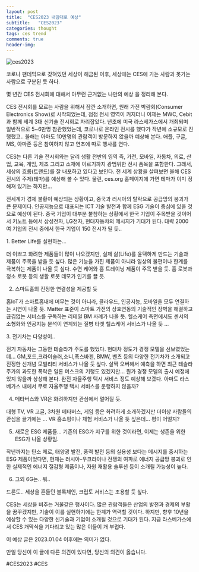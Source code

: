 ```yaml
---
layout: post
title:  "CES2023 내맘대로 예상"
subtitle:   "CES2023"
categories: thought
tags: ces trend
comments: true
header-img: 
---
```


![ces2023](https://youngsungson.github.io/assets/img/thought/20230103-thought-CES2023.jpg)
 
코로나 팬데믹으로 갖혀있던 세상이 해금된 이후, 
세상에는 CES에 가는 사람과 못가는 사람으로 구분된 듯 하다. 

몇 년간 CES 전시회에 대해서 아무런 근거없는 나만의 예상 을 정리해 본다.

CES 전시회를 모르는 사람을 위해서 잠깐 소개하면,
원래 가전 박람회(Consumer Electronics Show)로 시작되었는데, 점점 전시 영역이 커지더니 이제는 MWC, Cebit 과 함께 세계 3대 신기술 전시회로 자리잡았다. 년초에 미국 라스베가스에서 개최되며 일반적으로 5~6만명 참관했었는데, 코로나로 온라인 전시를 했다가 작년에 소규모로 진행했고.. 올해는 아마도 10만명의 관람객이 방문하지 않을까 예상해 본다. 애플, 구글, MS, 아마존 등은 참여하지 않고 연초에 따로 행사를 연다.  

CES는 다른 기술 전시회와는 달리 생활 전반의 영역 즉, 가전, 모바일, 자동차, 의료, 산업, 교육, 게임, 제조 그리고 소재에 이르기까지 광범위한 전시 품목을 포함한다. 그래서, 세상의 흐름(트랜드)를 잘 내포하고 있다고 보인다. 전 세계 상황을 살펴보면 올해 CES 전시의 주제(테마)를 예상해 볼 수 있다. 물런, ces.org 홈페이지에 가면 테마가 이미 정해져 있기는 하지만… 

전세계가 경제 불황이 예상되는 상황이고, 중국과 러시아의 탈락으로 공급망의 붕괴가 큰 문제이다. 인공지능으로 대표되는 ICT 기술 발전과 함께 ESG 기술이 중심에 있을 것으로 예상이 된다. 중국 기업이 대부분 불참하는 상황에서 한국 기업이 주목받을 것이어서 키노트 등에서 삼성전자, LG전자, 현대자동차의 메시지가 기대가 된다. 대략 2000 여 기업의 전시 중에서 한국 기업이 150 전시가 될 듯.. 

1. Better Life를 실현하는…  

더 이쁘고 화려한 제품들이 많이 나오겠지만, 실제 삶(Life)를 윤택하게 만드는 기술과 제품이 주목을 받을 듯 싶다. 
많은 기능을 가진 제품이 아니라 일상의 불편이나 한계를 극복하는 제품이 나올 듯 싶다. 수면 케어와 홈 트레이닝 제품이 주목 받을 듯. 홈 로봇과 청소 로봇 등의 생활 로봇 데모가 인기를 끌 듯. 

2. 스마트홈의 진정한 연결성을 제공할 듯 

홈IoT가 스마트홈내에 머무는 것이 아니라, 클라우드, 인공지능, 모바일을 모두 연결하는 시연이 나올 듯. Matter 표준이 스마트 가전의 상호연동의 기술적인 장벽을 해결하고 끊김없는 서비스를 구독하는 리테일 BM 사례가 나올 듯. 헬스케어 측면에서도 센서의 소형화와 인공지능 분석이 연계되는 질병 타겟 헬스케어 서비스가 나올 듯 … 

3. 전기차는 다양성이.. 

전기 자동차는 그동안 테슬라가 주도를 했었다. 현대차 정도가 경쟁 모델을 선보였었는데… GM,포드,크라이슬러,소니,폭스바겐, BMW, 벤츠 등의 다양한 전기차가 소개되고 진정한 신개념 모빌리티 서비스가 나올 듯 싶다. 살짝 오버해서 예측을 하면 최근 테슬라 주가의 과도한 폭락은 일론 머스크의 기행도 있겠지만… 뭔가 경쟁 모델의 출시 예정에 있지 않을까 상상해 본다. 완전 자율주행 택시 서비스 정도 예상해 보겠다. 아마도 라스베가스 내에서 무료 자율주행 택시 서비스를 운행하지 않을까?  


4. 메타버스와 VR은 화려하지만 관심에서 멀어질 듯. 

대형 TV, VR 고글, 3차원 메타버스, 게임 등은 화려하게 소개하겠지만 더이상 사람들의 관심을 끌기에는 … 
VR 홈쇼핑이나 체험 서비스가 나올 듯 싶은데… 평이 어떨지? 

5. 새로운 ESG 제품들… 기존의 ESG가 지구를 위한 것이라면, 이제는 생존을 위한 ESG가 나올 상황임. 

작년까지는 탄소 제로, 태양광 발전, 풍력 발전 등의 실용성 보다는 메시지를 중시하는 ESG 제품이었다면, 현재는 러시아-우크라이나 전쟁의 여파로 에너지 공급망 붕괴로 인한 실제적인 에너지 절감형 제품이나, 자원 재활용 솔루션 등이 소개될 가능성이 높다. 

6. 그외 6G는.. 뭐.. 

드론도.. 
세상을 흔들던 블록체인, 크립토 서비스는 조용할 듯 싶다. 

CES는 세상을 비추는 거울같은 행사이다. 많은 관람객들은 산업의 발전과 경제의 부활을 꿈꾸겠지만, 기술이 이를 실현하기에는 한계가 역력할 것이다. 하지만, 향후 10년을 예상할 수 있는 다양한 신기술과 기업이 소개될 것으로 기대가 된다. 
지금 라스베가스에서 CES 개막식을 기다리고 있는 많은 이들이 개 부럽다. 

이 예상 글은 2023.01.04 이후에는 의미가 없다. 

만일 당신이 이 글에 다른 의견이 있다면, 당신의 의견이 옳습니다. 

#CES2023 #CES


